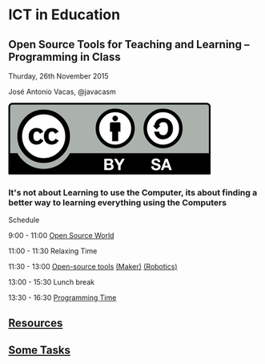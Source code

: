 
# ICT in Education
## Open Source Tools for Teaching and Learning – Programming in Class

Thurday, 26th November 2015

José Antonio Vacas, @javacasm

![./Licencia CC.png](./images/Licencia_CC.png)

### It's not about Learning to use the Computer, its about finding a better way to learning everything using the Computers



Schedule

   9:00 - 11:00  [Open Source World](./OpenSourceWorld.md)

  11:00 - 11:30  Relaxing Time

  11:30 - 13:00  [Open-source tools](./OpenSourceTools.md) [(Maker)](makers.md) [(Robotics)](./robotics.md)

  13:00 - 15:30  Lunch break

  13:30 - 16:30 [Programming Time](./ProgrammingInClass.md)

## [Resources](./resources.md)

## [Some Tasks](./task.md)
